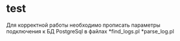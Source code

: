 # test
Для корректной работы необходимо прописать параметры подключения к БД PostgreSql в файлах
*find_logs.pl
*parse_log.pl
